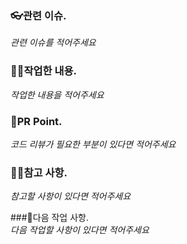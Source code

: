 ### 👓관련 이슈.   
_관련 이슈를 적어주세요_

### 👩‍💻작업한 내용.   
_작업한 내용을 적어주세요_

### 🙏PR Point.   
_코드 리뷰가 필요한 부분이 있다면 적어주세요_

### 🫶🏻참고 사항.    
_참고할 사항이 있다면 적어주세요_

###🎲다음 작업 사항.  
_다음 작업할 사항이 있다면 적어주세요_

